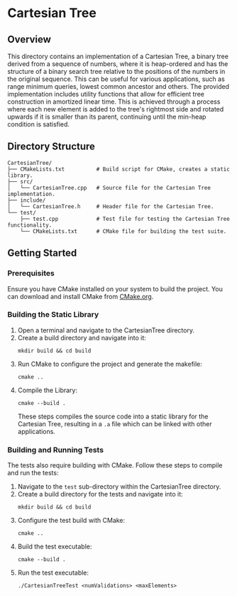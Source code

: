 # Cartesian Tree

## Overview

This directory contains an implementation of a Cartesian Tree, a binary tree derived from a sequence of numbers, where it is heap-ordered and has the structure of a binary search tree relative to the positions of the numbers in the original sequence. This can be useful for various applications, such as range minimum queries, lowest common ancestor and others. The provided implementation includes utility functions that allow for efficient tree construction in amortized linear time. This is achieved through a process where each new element is added to the tree's rightmost side and rotated upwards if it is smaller than its parent, continuing until the min-heap condition is satisfied.

## Directory Structure

```
CartesianTree/
├── CMakeLists.txt          # Build script for CMake, creates a static library.
├── src/
│   └── CartesianTree.cpp   # Source file for the Cartesian Tree implementation.
├── include/
│   └── CartesianTree.h     # Header file for the Cartesian Tree.
└── test/
    ├── test.cpp            # Test file for testing the Cartesian Tree functionality.
    └── CMakeLists.txt      # CMake file for building the test suite.
```

## Getting Started

### Prerequisites

Ensure you have CMake installed on your system to build the project. You can download and install CMake from [CMake.org](https://cmake.org/download/).

### Building the Static Library

1. Open a terminal and navigate to the CartesianTree directory.
2. Create a build directory and navigate into it:
   ```
   mkdir build && cd build
   ```
3. Run CMake to configure the project and generate the makefile:
   ```
   cmake ..
   ```
4. Compile the Library:
   ```
   cmake --build .
   ```
   These steps compiles the source code into a static library for the Cartesian Tree, resulting in a `.a` file which can be linked with other applications.

### Building and Running Tests

The tests also require building with CMake. Follow these steps to compile and run the tests:

1. Navigate to the `test` sub-directory within the CartesianTree directory.
2. Create a build directory for the tests and navigate into it:
   ```
   mkdir build && cd build
   ```
3. Configure the test build with CMake:
   ```
   cmake ..
   ```
4. Build the test executable:
   ```
   cmake --build .
   ```
5. Run the test executable:
   ```
   ./CartesianTreeTest <numValidations> <maxElements>
   ```
